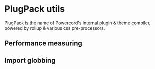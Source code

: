 # PlugPack utils
PlugPack is the name of Powercord's internal plugin & theme compiler, powered by rollup & various css pre-processors.

## Performance measuring

## Import globbing
